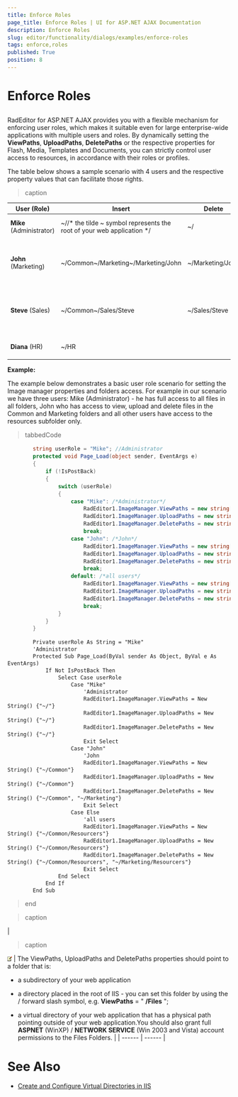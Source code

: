 ```yaml
---
title: Enforce Roles
page_title: Enforce Roles | UI for ASP.NET AJAX Documentation
description: Enforce Roles
slug: editor/functionality/dialogs/examples/enforce-roles
tags: enforce,roles
published: True
position: 8
---
```


# Enforce Roles



## 

RadEditor for ASP.NET AJAX provides you with a flexible mechanism for enforcing user roles, which makes it suitable even for large enterprise-wide applications with multiple users and roles. By dynamically setting the __ViewPaths__, __UploadPaths__, __DeletePaths__ or the respective properties for Flash, Media, Templates and Documents, you can strictly control user access to resources, in accordance with their roles or profiles.

The table below shows a sample scenario with 4 users and the respective property values that can facilitate those rights.


>caption  

|  __User__ (Role) |  __Insert__  |  __Delete__  |  __Upload__  |  __Properties__  |
| ------ | ------ | ------ | ------ | ------ |
| __Mike__ (Administrator)|~//* the tilde ~ symbol represents the root of your web application */|~/|~/| __ViewPaths__ ="~/" __DeletePaths__ ="~/" __UploadPaths__ ="~/"|
| __John__ (Marketing)|~/Common~/Marketing~/Marketing/John|~/Marketing/John|~/Marketing~/Marketing/John| __ViewPaths__ ="~/Common,~/Marketing" __DeletePaths__ ="~/Marketing/John" __UploadPaths__ ="~/Marketing"|
| __Steve__ (Sales)|~/Common~/Sales/Steve|~/Sales/Steve|~/Sales/Steve| __ViewPaths__ ="~/Common,~/Sales/Steve" __DeletePaths__ ="~/Sales/Steve" __UploadPaths__ ="~/Sales/Steve"|
| __Diana__ (HR)|~/HR||| __ViewPaths__ ="~/HR" __DeletePaths__ ="" __UploadPaths__ =""|

__Example:__

The example below demonstrates a basic user role scenario for setting the Image manager properties and folders access. For example in our scenario we have three users: Mike (Administrator) - he has full access to all files in all folders, John who has access to view, upload and delete files in the Common and Marketing folders and all other users have access to the resources subfolder only.

>tabbedCode

````C#
		string userRole = "Mike"; //Administrator
		protected void Page_Load(object sender, EventArgs e)
		{
			if (!IsPostBack)
			{
				switch (userRole)
				{
					case "Mike": /*Administrator*/
						RadEditor1.ImageManager.ViewPaths = new string[] { "~/" };
						RadEditor1.ImageManager.UploadPaths = new string[] { "~/" };
						RadEditor1.ImageManager.DeletePaths = new string[] { "~/" };
						break;
					case "John": /*John*/
						RadEditor1.ImageManager.ViewPaths = new string[] { "~/Common" };
						RadEditor1.ImageManager.UploadPaths = new string[] { "~/Common" };
						RadEditor1.ImageManager.DeletePaths = new string[] { "~/Common", "~/Marketing" };
						break;
					default: /*all users*/
						RadEditor1.ImageManager.ViewPaths = new string[] { "~/Common/Resources" };
						RadEditor1.ImageManager.UploadPaths = new string[] { "~/Common/Resources" };
						RadEditor1.ImageManager.DeletePaths = new string[] { "~/Common/Resources", "~/Marketing/Resources" };
						break;
				}
			}
		} 
````



````VB.NET
		Private userRole As String = "Mike"
		'Administrator
		Protected Sub Page_Load(ByVal sender As Object, ByVal e As EventArgs)
			If Not IsPostBack Then
				Select Case userRole
					Case "Mike"
						'Administrator
						RadEditor1.ImageManager.ViewPaths = New String() {"~/"}
						RadEditor1.ImageManager.UploadPaths = New String() {"~/"}
						RadEditor1.ImageManager.DeletePaths = New String() {"~/"}
						Exit Select
					Case "John"
						'John
						RadEditor1.ImageManager.ViewPaths = New String() {"~/Common"}
						RadEditor1.ImageManager.UploadPaths = New String() {"~/Common"}
						RadEditor1.ImageManager.DeletePaths = New String() {"~/Common", "~/Marketing"}
						Exit Select
					Case Else
						'all users
						RadEditor1.ImageManager.ViewPaths = New String() {"~/Common/Resourcers"}
						RadEditor1.ImageManager.UploadPaths = New String() {"~/Common/Resourcers"}
						RadEditor1.ImageManager.DeletePaths = New String() {"~/Common/Resourcers", "~/Marketing/Resourcers"}
						Exit Select
				End Select
			End If
		End Sub
````


>end


>caption  

| 
>caption 

![](images/editor-hs_note.gif) | The ViewPaths, UploadPaths and DeletePaths properties should point to a folder that is:

* a subdirectory of your web application

* a directory placed in the root of IIS - you can set this folder by using the / forward slash symbol, e.g. __ViewPaths__ = " __/Files__ ";

* a virtual directory of your web application that has a physical path pointing outside of your web application.You should also grant full __ASPNET__ (WinXP) / __NETWORK SERVICE__ (Win 2003 and Vista) account permissions to the Files Folders. |
| ------ | ------ |

# See Also

 * [Create and Configure Virtual Directories in IIS](http://msdn2.microsoft.com/en-us/library/zwk103ab.aspx)
